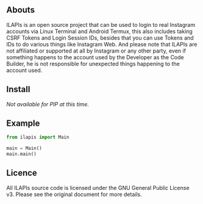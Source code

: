## Abouts
ILAPIs is an open source project that can be used to login to real Instagram accounts via Linux Terminal and Android Termux, this also includes taking CSRF Tokens and Login Session IDs, besides that you can use Tokens and IDs to do various things like Instagram Web. And please note that ILAPIs are not affiliated or supported at all by Instagram or any other party, even if something happens to the account used by the Developer as the Code Builder, he is not responsible for unexpected things happening to the account used.

## Install
*Not available for PIP at this time.*

## Example
```py
from ilapis import Main

main = Main()
main.main()
```

## Licence
All ILAPIs source code is licensed under the GNU General Public License v3. Please see the original document for more details.

